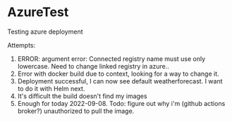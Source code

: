 # AzureTest
Testing azure deployment

Attempts:
1. ERROR: argument error: Connected registry name must use only lowercase. Need to change linked registry in azure..
2. Error with docker build due to context, looking for a way to change it.
3. Deployment successful, I can now see default weatherforecast. I want to do it with Helm next.
4. It's difficult the build doesn't find my images
5. Enough for today 2022-09-08. Todo: figure out why i'm (github actions broker?) unauthorized to pull the image.
